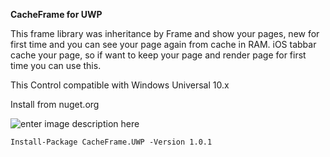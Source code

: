**CacheFrame for UWP**

This frame library was inheritance by Frame and show your pages, new for first time and you can see your page again from cache in RAM.
iOS tabbar cache your page, so if want to keep your page and render page for first time you can use this.

This Control compatible with Windows Universal 10.x

Install from nuget.org

![enter image description here](http://uupload.ir/files/g96f_nuget.frame.png)

    Install-Package CacheFrame.UWP -Version 1.0.1
